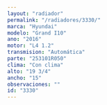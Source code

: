 ```yaml
---
layout: "radiador"
permalink: "/radiadores/3330/"
marca: "Hyundai"
modelo: "Grand I10"
ano: "2016"
motor: "L4 1.2"
transmision: "Automática"
parte: "253101R050"
clima: "Con clima"
alto: "19 3/4"
ancho: "15"
observaciones: ""
id: "3330"
---
```


